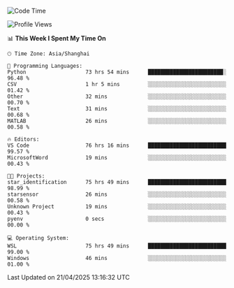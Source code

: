 <!--START_SECTION:waka-->
![Code Time](http://img.shields.io/badge/Code%20Time-2%2C692%20hrs%2041%20mins-blue)

![Profile Views](http://img.shields.io/badge/Profile%20Views-0-blue)

📊 **This Week I Spent My Time On** 

```text
🕑︎ Time Zone: Asia/Shanghai

💬 Programming Languages: 
Python                   73 hrs 54 mins      ████████████████████████░   96.48 % 
CSV                      1 hr 5 mins         ░░░░░░░░░░░░░░░░░░░░░░░░░   01.42 % 
Other                    32 mins             ░░░░░░░░░░░░░░░░░░░░░░░░░   00.70 % 
Text                     31 mins             ░░░░░░░░░░░░░░░░░░░░░░░░░   00.68 % 
MATLAB                   26 mins             ░░░░░░░░░░░░░░░░░░░░░░░░░   00.58 % 

🔥 Editors: 
VS Code                  76 hrs 16 mins      █████████████████████████   99.57 % 
MicrosoftWord            19 mins             ░░░░░░░░░░░░░░░░░░░░░░░░░   00.43 % 

🐱‍💻 Projects: 
star_identification      75 hrs 49 mins      █████████████████████████   98.99 % 
starsensor               26 mins             ░░░░░░░░░░░░░░░░░░░░░░░░░   00.58 % 
Unknown Project          19 mins             ░░░░░░░░░░░░░░░░░░░░░░░░░   00.43 % 
pyenv                    0 secs              ░░░░░░░░░░░░░░░░░░░░░░░░░   00.00 % 

💻 Operating System: 
WSL                      75 hrs 49 mins      █████████████████████████   99.00 % 
Windows                  46 mins             ░░░░░░░░░░░░░░░░░░░░░░░░░   01.00 % 
```


 Last Updated on 21/04/2025 13:16:32 UTC
<!--END_SECTION:waka-->